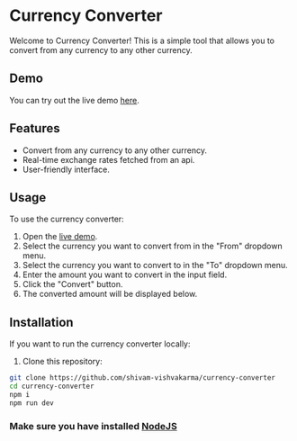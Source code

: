 # Currency Converter

Welcome to Currency Converter! This is a simple tool that allows you to convert from any currency to any other currency.

## Demo

You can try out the live demo [here](#). 

## Features

- Convert from any currency to any other currency.
- Real-time exchange rates fetched from an api.
- User-friendly interface.

## Usage

To use the currency converter:

1. Open the [live demo](#).
2. Select the currency you want to convert from in the "From" dropdown menu.
3. Select the currency you want to convert to in the "To" dropdown menu.
4. Enter the amount you want to convert in the input field.
5. Click the "Convert" button.
6. The converted amount will be displayed below.

## Installation

If you want to run the currency converter locally:

1. Clone this repository:

```bash
git clone https://github.com/shivam-vishvakarma/currency-converter
cd currency-converter
npm i
npm run dev
```
### Make sure you have installed [NodeJS](https://nodejs.org/en/download)
